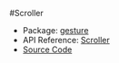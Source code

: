 #Scroller

* Package: [gesture](api:)
* API Reference: [Scroller](api:gesture)
* [Source Code](https://github.com/rikulo/rikulo/blob/master/client/gesture/src/Scroller.dart)
